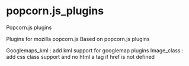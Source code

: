 popcorn.js_plugins
==================

Popcorn.js plugins

Plugins for mozilla popcorn.js
Based on popcorn.js plugins

Googlemaps_kml : add kml support for googlemap plugins
Image_class : add css class support and no html a tag if href is not defined

